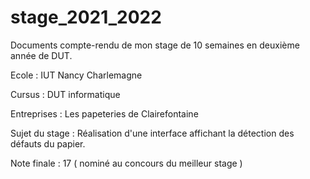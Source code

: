 # stage_2021_2022

Documents compte-rendu de mon stage de 10 semaines en deuxième année de DUT.

Ecole : IUT Nancy Charlemagne

Cursus : DUT informatique

Entreprises : Les papeteries de Clairefontaine

Sujet du stage : Réalisation d'une interface affichant la détection des défauts du papier.

Note finale : 17    ( nominé au concours du meilleur stage )

